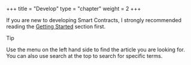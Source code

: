 +++
title = "Develop"
type = "chapter"
weight = 2
+++

If you are new to developing Smart Contracts, I strongly recommended reading the [Getting Started](/getting-started) section first.

> [!TIP]
> Use the menu on the left hand side to find the article you are looking for. You can also use search at the top to search for specific terms.